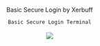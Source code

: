 <center>
  <p align="center">Basic Secure Login by Xerbuff</p>
</center>

<center>
  <p align="center" align-items="center">
     <code>Basic Secure Login Terminal</code><br>
    <br>
    <img align="center" src="https://tenor.com/bHcNe.gif" /><br><br>
  </p>
</center>
